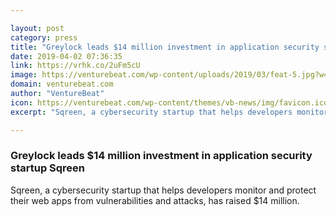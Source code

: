 ```yaml
---

layout: post
category: press
title: "Greylock leads $14 million investment in application security startup Sqreen"
date: 2019-04-02 07:36:35
link: https://vrhk.co/2uFm5cU
image: https://venturebeat.com/wp-content/uploads/2019/03/feat-5.jpg?w=1200&strip=all
domain: venturebeat.com
author: "VentureBeat"
icon: https://venturebeat.com/wp-content/themes/vb-news/img/favicon.ico
excerpt: "Sqreen, a cybersecurity startup that helps developers monitor and protect their web apps from vulnerabilities and attacks, has raised $14 million."

---
```


### Greylock leads $14 million investment in application security startup Sqreen

Sqreen, a cybersecurity startup that helps developers monitor and protect their web apps from vulnerabilities and attacks, has raised $14 million.